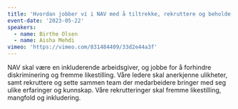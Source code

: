 ```yaml
---
title: 'Hvordan jobber vi i NAV med å tiltrekke, rekruttere og beholde mangfold?'
event-date: '2023-05-22'
speakers:
  - name: Birthe Olsen
  - name: Aisha Mehdi
vimeo: 'https://vimeo.com/831484409/33d2e44a3f'
---
```


NAV skal være en inkluderende arbeidsgiver, og jobbe for å forhindre diskriminering og fremme likestilling. Våre ledere skal anerkjenne ulikheter, samt rekruttere og sette sammen team der medarbeidere bringer med seg ulike erfaringer og kunnskap. Våre rekrutteringer skal fremme likestilling, mangfold og inkludering.